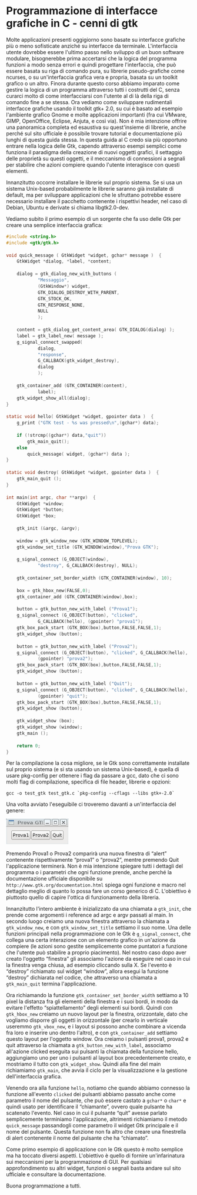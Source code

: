# Programmazione di interfacce grafiche in C - cenni di gtk

Molte applicazioni presenti oggigiorno sono basate su interfacce grafiche più o
meno sofisticate anziché su interfacce da terminale. L'interfaccia utente
dovrebbe essere l'ultimo passo nello sviluppo di un buon software modulare,
bisognerebbe prima accertarsi che la logica del programma funzioni a modo senza
errori e quindi progettare l'interfaccia, che può essere basata su riga di
comando pura, su librerie pseudo-grafiche come ncurses, o su un'interfaccia
grafica vera e propria, basata su un toolkit grafico o un altro. Finora durante
questo corso abbiamo imparato come gestire la logica di un programma attraverso
tutti i costrutti del C, senza curarci molto di come interfacciarsi con l'utente
al di là della riga di comando fine a se stessa. Ora vediamo come sviluppare
rudimentali interfacce grafiche usando il toolkit gtk+ 2.0, su cui è basato ad
esempio l'ambiente grafico Gnome e molte applicazioni importanti (fra cui
VMware, GIMP, OpenOffice, Eclipse, Anjuta, e così via). Non è mia intenzione
offrire una panoramica completa ed esaustiva su quest'insieme di librerie, anche
perché sul sito ufficiale è possibile trovare tutorial e documentazione più
lunghi di questa guida stessa. In questa guida al C credo sia più opportuno
entrare nella logica delle Gtk, capendo attraverso esempi semplici come funziona
il paradigma della creazione di nuovi oggetti grafici, il settaggio delle
proprietà su questi oggetti, e il meccanismo di connessioni a segnali per
stabilire che azioni compiere quando l'utente interagisce con questi elementi.

Innanzitutto occorre installare le librerie sul proprio sistema. Se si usa un
sistema Unix-based probabilmente le librerie saranno già installate di default,
ma per sviluppare applicazioni che le sfruttano potrebbe essere necessario
installare il pacchetto contenente i rispettivi header, nel caso di Debian,
Ubuntu e derivate si chiama libgtk2.0-dev.

Vediamo subito il primo esempio di un sorgente che fa uso delle Gtk per creare
una semplice interfaccia grafica:

```c
#include <string.h>
#include <gtk/gtk.h>

void quick_message ( GtkWidget *widget, gchar* message )  {
    GtkWidget *dialog, *label, *content;

    dialog = gtk_dialog_new_with_buttons (
            "Messaggio",
            (GtkWindow*) widget,
            GTK_DIALOG_DESTROY_WITH_PARENT,
            GTK_STOCK_OK,
            GTK_RESPONSE_NONE,
            NULL
            );

    content = gtk_dialog_get_content_area( GTK_DIALOG(dialog) );
    label = gtk_label_new( message );
    g_signal_connect_swapped(
            dialog,
            "response",
            G_CALLBACK(gtk_widget_destroy),
            dialog
            );

    gtk_container_add (GTK_CONTAINER(content),
            label);
    gtk_widget_show_all(dialog);
}

static void hello( GtkWidget *widget, gpointer data )  {
    g_print ("GTK test - %s was pressed\n",(gchar*) data);

    if (!strcmp((gchar*) data,"quit"))
        gtk_main_quit();
    else
        quick_message( widget, (gchar*) data );
}

static void destroy( GtkWidget *widget, gpointer data )  {
    gtk_main_quit ();
}

int main(int argc, char **argv)  {
    GtkWidget *window;
    GtkWidget *button;
    GtkWidget *box;

    gtk_init (&argc, &argv);

    window = gtk_window_new (GTK_WINDOW_TOPLEVEL);
    gtk_window_set_title (GTK_WINDOW(window),"Prova GTK");

    g_signal_connect (G_OBJECT(window),
            "destroy", G_CALLBACK(destroy), NULL);

    gtk_container_set_border_width (GTK_CONTAINER(window), 10);

    box = gtk_hbox_new(FALSE,0);
    gtk_container_add (GTK_CONTAINER(window),box);

    button = gtk_button_new_with_label ("Prova1");
    g_signal_connect (G_OBJECT(button), "clicked",
            G_CALLBACK(hello), (gpointer) "prova1");
    gtk_box_pack_start (GTK_BOX(box),button,FALSE,FALSE,1);
    gtk_widget_show (button);

    button = gtk_button_new_with_label ("Prova2");
    g_signal_connect (G_OBJECT(button), "clicked", G_CALLBACK(hello),
            (gpointer) "prova2");
    gtk_box_pack_start (GTK_BOX(box),button,FALSE,FALSE,1);
    gtk_widget_show (button);

    button = gtk_button_new_with_label ("Quit");
    g_signal_connect (G_OBJECT(button), "clicked", G_CALLBACK(hello),
            (gpointer) "quit");
    gtk_box_pack_start (GTK_BOX(box),button,FALSE,FALSE,1);
    gtk_widget_show (button);

    gtk_widget_show (box);
    gtk_widget_show (window);
    gtk_main ();

    return 0;
}
```

Per la compilazione la cosa migliore, se le Gtk sono correttamente installate
sul proprio sistema (e si sta usando un sistema Unix-based), è quella di usare
pkg-config per ottenere i flag da passare a gcc, dato che ci sono molti flag di
compilazione, specifica di file header, librerie e opzioni:

    gcc -o test_gtk test_gtk.c `pkg-config --cflags --libs gtk+-2.0`

Una volta avviato l'eseguibile ci troveremo davanti a un'interfaccia del genere:

![prova di GUI](../immagini/gui.png)

Premendo Prova1 o Prova2 comparirà una nuova finestra di “alert” contenente
rispettivamente “prova1” o “prova2”, mentre premendo Quit l'applicazione
terminerà. Non è mia intenzione spiegare tutti i dettagli del programma o i
parametri che ogni funzione prende, anche perché la documentazione ufficiale
disponibile su `http://www.gtk.org/documentation.html` spiega ogni funzione e
macro nel dettaglio meglio di quanto lo possa fare un corso generico di C.
L'obiettivo è piuttosto quello di capire l'ottica di funzionamento della
libreria.

Innanzitutto l'intero ambiente è inizializzato da una chiamata a `gtk_init`, che
prende come argomenti i reference ad argc e argv passati al main. In secondo
luogo creiamo una nuova finestra attraverso la chiamata a `gtk_window_new`, e
con `gtk_window_set_title` settiamo il suo nome. Una delle funzioni principali
nella programmazione con le Gtk è `g_signal_connect`, che collega una certa
interazione con un elemento grafico in un'azione da compiere (le azioni sono
gestite semplicemente come puntatori a funzione che l'utente può stabilire a
proprio piacimento). Nel nostro caso dopo aver creato l'oggetto “finestra” gli
associamo l'azione da eseguire nel caso in cui la finestra venga chiusa, ad
esempio cliccando sulla X. Se l'evento è “destroy” richiamato sul widget
“window”, allora esegui la funzione “destroy” dichiarata nel codice, che
attraverso una chiamata a `gtk_main_quit` termina l'applicazione.

Ora richiamando la funzione `gtk_container_set_border_width` settiamo a 10 pixel
la distanza fra gli elementi della finestra e i suoi bordi, in modo da evitare
l'effetto “spiattellamento” degli elementi sui bordi. Quindi con `gtk_hbox_new`
creiamo un nuovo layout per la finestra, orizzontale, dato che vogliamo disporre
gli oggetti in orizzontale (per crearlo in verticale useremmo `gtk_vbox_new`, e
i layout si possono anche combinare a vicenda fra loro e inserire uno dentro
l'altro), e con `gtk_container_add` settiamo questo layout per l'oggetto window.
Ora creiamo i pulsanti prova1, prova2 e quit attraverso la chiamata a
`gtk_button_new_with_label`, associamo all'azione clicked eseguita sui pulsanti
la chiamata della funzione hello, aggiungiamo uno per uno i pulsanti al layout
box precedentemente creato, e mostriamo il tutto con `gtk_widget_show`. Quindi
alla fine del main richiamiamo `gtk_main`, che avvia il ciclo per la
visualizzazione e la gestione dell'interfaccia grafica.

Venendo ora alla funzione `hello`, notiamo che quando abbiamo connesso la
funzione all'evento `clicked` dei pulsanti abbiamo passato anche come parametro
il nome del pulsante, che può essere castato a `gchar*` o `char*` e quindi usato
per identificare il “chiamante”, ovvero quale pulsante ha scatenato l'evento.
Nel caso in cui il pulsante “quit” avesse parlato semplicemente terminiamo
l'applicazione, altrimenti richiamiamo il metodo `quick_message` passandogli
come parametro il widget Gtk principale e il nome del pulsante. Questa funzione
non fa altro che creare una finestrella di alert contenente il nome del pulsante
che ha “chiamato”.

Come primo esempio di applicazione con le Gtk questo è molto semplice ma ha
toccato diversi aspetti. L'obiettivo è quello di fornire un'infarinatura sui
meccanismi per la programmazione di GUI. Per qualsiasi approfondimento su altri
widget, funzioni o segnali basta andare sul sito ufficiale e consultare la
documentazione.

Buona programmazione a tutti.
